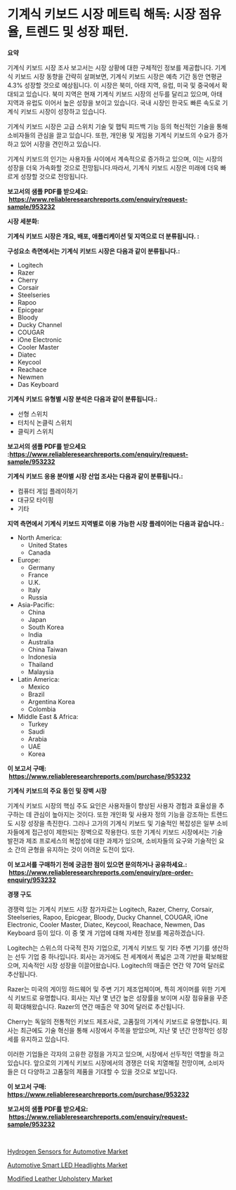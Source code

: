 <p><h1>기계식 키보드 시장 메트릭 해독: 시장 점유율, 트렌드 및 성장 패턴.</h1></p><p><strong>요약</strong></p>
<p><p>기계식 키보드 시장 조사 보고서는 시장 상황에 대한 구체적인 정보를 제공합니다. 기계식 키보드 시장 동향을 간략히 살펴보면, 기계식 키보드 시장은 예측 기간 동안 연평균 4.3% 성장할 것으로 예상됩니다. 이 시장은 북미, 아태 지역, 유럽, 미국 및 중국에서 확대되고 있습니다. 북미 지역은 현재 기계식 키보드 시장의 선두를 달리고 있으며, 아태 지역과 유럽도 이어서 높은 성장을 보이고 있습니다. 국내 시장인 한국도 빠른 속도로 기계식 키보드 시장이 성장하고 있습니다.</p><p>기계식 키보드 시장은 고급 스위치 기술 및 햅틱 피드백 기능 등의 혁신적인 기술을 통해 소비자들의 관심을 끌고 있습니다. 또한, 개인용 및 게임용 기계식 키보드의 수요가 증가하고 있어 시장을 견인하고 있습니다.</p><p>기계식 키보드의 인기는 사용자들 사이에서 계속적으로 증가하고 있으며, 이는 시장의 성장을 더욱 가속화할 것으로 전망됩니다.따라서, 기계식 키보드 시장은 미래에 더욱 빠르게 성장할 것으로 전망됩니다.</p></p>
<p><strong>보고서의 샘플 PDF를 받으세요: &nbsp;<a href="https://www.reliableresearchreports.com/enquiry/request-sample/953232">https://www.reliableresearchreports.com/enquiry/request-sample/953232</a></strong></p>
<p><strong>시장 세분화:</strong></p>
<p><strong> 기계식 키보드 시장은 개요, 배포, 애플리케이션 및 지역으로 더 분류됩니다. :</strong></p>
<p><strong>구성요소 측면에서는 기계식 키보드 시장은 다음과 같이 분류됩니다.:</strong></p>
<p><ul><li>Logitech</li><li>Razer</li><li>Cherry</li><li>Corsair</li><li>Steelseries</li><li>Rapoo</li><li>Epicgear</li><li>Bloody</li><li>Ducky Channel</li><li>COUGAR</li><li>iOne Electronic</li><li>Cooler Master</li><li>Diatec</li><li>Keycool</li><li>Reachace</li><li>Newmen</li><li>Das Keyboard</li></ul></p>
<p><strong> 기계식 키보드 유형별 시장 분석은 다음과 같이 분류됩니다.:</strong></p>
<p><ul><li>선형 스위치</li><li>터치식 논클릭 스위치</li><li>클릭키 스위치</li></ul></p>
<p><strong>보고서의 샘플 PDF를 받으세요 :<a href="https://www.reliableresearchreports.com/enquiry/request-sample/953232">https://www.reliableresearchreports.com/enquiry/request-sample/953232</a></strong></p>
<p><strong> 기계식 키보드 응용 분야별 시장 산업 조사는 다음과 같이 분류됩니다.:</strong></p>
<p><ul><li>컴퓨터 게임 플레이하기</li><li>대규모 타이핑</li><li>기타</li></ul></p>
<p><strong>지역 측면에서 기계식 키보드 지역별로 이용 가능한 시장 플레이어는 다음과 같습니다.:</strong></p>
<p><ul>
    <li>
        North America:
        <ul>
            <li>United States</li>
            <li>Canada</li>
        </ul>
    </li>
    <li>
        Europe:
        <ul>
            <li>Germany</li>
            <li>France</li>
            <li>U.K.</li>
            <li>Italy</li>
            <li>Russia</li>
        </ul>
    </li>
    <li>
        Asia-Pacific:
        <ul>
            <li>China</li>
            <li>Japan</li>
            <li>South Korea</li>
            <li>India</li>
            <li>Australia</li>
            <li>China Taiwan</li>
            <li>Indonesia</li>
            <li>Thailand</li>
            <li>Malaysia</li>
        </ul>
    </li>
    <li>
        Latin America:
        <ul>
            <li>Mexico</li>
            <li>Brazil</li>
            <li>Argentina Korea</li>
            <li>Colombia</li>
        </ul>
    </li>
    <li>
        Middle East & Africa:
        <ul>
            <li>Turkey</li>
            <li>Saudi</li>
            <li>Arabia</li>
            <li>UAE</li>
            <li>Korea</li>
        </ul>
    </li>
    </ul></p>
<p><strong>이 보고서 구매: &nbsp;<a href="https://www.reliableresearchreports.com/purchase/953232">https://www.reliableresearchreports.com/purchase/953232</a></strong></p>
<p><strong>기계식 키보드의 주요 동인 및 장벽 시장</strong></p>
<p><p>기계식 키보드 시장의 핵심 주도 요인은 사용자들이 향상된 사용자 경험과 효율성을 추구하는 데 관심이 높아지는 것이다. 또한 개인화 및 사용자 정의 기능을 강조하는 트렌드도 시장 성장을 촉진한다. 그러나 고가의 기계식 키보드 및 기술적인 복잡성은 일부 소비자들에게 접근성이 제한되는 장벽으로 작용한다. 또한 기계식 키보드 시장에서는 기술 발전과 제조 프로세스의 복잡성에 대한 과제가 있으며, 소비자들의 요구와 기술적인 요소 간의 균형을 유지하는 것이 어려운 도전이 있다.</p></p>
<p><strong>이 보고서를 구매하기 전에 궁금한 점이 있으면 문의하거나 공유하세요.: &nbsp;<a href="https://www.reliableresearchreports.com/enquiry/pre-order-enquiry/953232">https://www.reliableresearchreports.com/enquiry/pre-order-enquiry/953232</a></strong></p>
<p><strong>경쟁 구도</strong></p>
<p><p>경쟁력 있는 기계식 키보드 시장 참가자로는 Logitech, Razer, Cherry, Corsair, Steelseries, Rapoo, Epicgear, Bloody, Ducky Channel, COUGAR, iOne Electronic, Cooler Master, Diatec, Keycool, Reachace, Newmen, Das Keyboard 등이 있다. 이 중 몇 개 기업에 대해 자세한 정보를 제공하겠습니다.</p><p>Logitech는 스위스의 다국적 전자 기업으로, 기계식 키보드 및 기타 주변 기기를 생산하는 선두 기업 중 하나입니다. 회사는 과거에도 전 세계에서 폭넓은 고객 기반을 확보해왔으며, 지속적인 시장 성장을 이끌어왔습니다. Logitech의 매출은 연간 약 70억 달러로 추산됩니다.</p><p>Razer는 미국의 게이밍 하드웨어 및 주변 기기 제조업체이며, 특히 게이머를 위한 기계식 키보드로 유명합니다. 회사는 지난 몇 년간 높은 성장률을 보이며 시장 점유율을 꾸준히 확대해왔습니다. Razer의 연간 매출은 약 30억 달러로 추산됩니다.</p><p>Cherry는 독일의 전통적인 키보드 제조사로, 고품질의 기계식 키보드로 유명합니다. 회사는 최근에도 기술 혁신을 통해 시장에서 주목을 받았으며, 지난 몇 년간 안정적인 성장세를 유지하고 있습니다.</p><p>이러한 기업들은 각자의 고유한 강점을 가지고 있으며, 시장에서 선두적인 역할을 하고 있습니다. 앞으로의 기계식 키보드 시장에서의 경쟁은 더욱 치열해질 전망이며, 소비자들은 더 다양하고 고품질의 제품을 기대할 수 있을 것으로 보입니다.</p></p>
<p><strong>이 보고서 구매: &nbsp; <a href="https://www.reliableresearchreports.com/purchase/953232">https://www.reliableresearchreports.com/purchase/953232</a></strong></p>
<p><strong>보고서의 샘플 PDF를 받으세요: &nbsp;<a href="https://www.reliableresearchreports.com/enquiry/request-sample/953232">https://www.reliableresearchreports.com/enquiry/request-sample/953232</a></strong><strong></strong></p>
<p>&nbsp;</p>
<p><p><a href="https://github.com/angelajermaine/Market-Research-Report-List-2/blob/main/hydrogen-sensors-for-automotive-market.md">Hydrogen Sensors for Automotive Market</a></p><p><a href="https://github.com/shotows/Market-Research-Report-List-1/blob/main/automotive-smart-led-headlights-market.md">Automotive Smart LED Headlights Market</a></p><p><a href="https://github.com/beatblasta/Market-Research-Report-List-2/blob/main/modified-leather-upholstery-market.md">Modified Leather Upholstery Market</a></p></p>